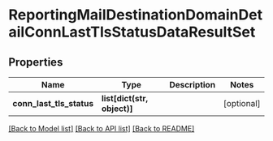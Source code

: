 # ReportingMailDestinationDomainDetailConnLastTlsStatusDataResultSet

## Properties
Name | Type | Description | Notes
------------ | ------------- | ------------- | -------------
**conn_last_tls_status** | **list[dict(str, object)]** |  | [optional] 

[[Back to Model list]](../README.md#documentation-for-models) [[Back to API list]](../README.md#documentation-for-api-endpoints) [[Back to README]](../README.md)

